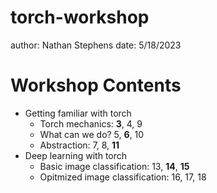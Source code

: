 torch-workshop
===================
author: Nathan Stephens
date: 5/18/2023

Workshop Contents
===================

* Getting familiar with torch
  * Torch mechanics: **3**, 4, 9
  * What can we do? 5, **6**, 10
  * Abstraction: 7, 8, **11**
* Deep learning with torch
  * Basic image classification: 13, **14**, **15**
  * Opitmized image classification: 16, 17, 18
